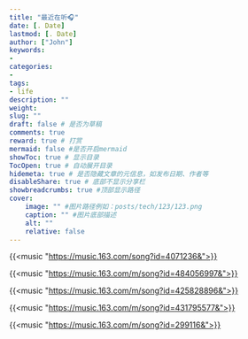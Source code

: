```yaml
---
title: "最近在听🎧"
date: [. Date]
lastmod: [. Date]
author: ["John"]
keywords: 
- 
categories: 
- 
tags: 
- life
description: ""
weight:
slug: ""
draft: false # 是否为草稿
comments: true
reward: true # 打赏
mermaid: false #是否开启mermaid
showToc: true # 显示目录
TocOpen: true # 自动展开目录
hidemeta: true # 是否隐藏文章的元信息，如发布日期、作者等
disableShare: true # 底部不显示分享栏
showbreadcrumbs: true #顶部显示路径
cover:
    image: "" #图片路径例如：posts/tech/123/123.png
    caption: "" #图片底部描述
    alt: ""
    relative: false
---
```

{{<music  "https://music.163.com/song?id=4071236&">}}

{{<music  "https://music.163.com/m/song?id=484056997&">}}

{{<music  "https://music.163.com/m/song?id=425828896&">}}

{{<music  "https://music.163.com/m/song?id=431795577&">}}

{{<music  "https://music.163.com/m/song?id=299116&">}}
